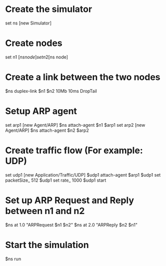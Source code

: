 # Create the simulator
set ns [new Simulator]

# Create nodes
set n1 [$ns node]
set n2 [$ns node]

# Create a link between the two nodes
$ns duplex-link $n1 $n2 10Mb 10ms DropTail

# Setup ARP agent
set arp1 [new Agent/ARP]
$ns attach-agent $n1 $arp1
set arp2 [new Agent/ARP]
$ns attach-agent $n2 $arp2

# Create traffic flow (For example: UDP)
set udp1 [new Application/Traffic/UDP]
$udp1 attach-agent $arp1
$udp1 set packetSize_ 512
$udp1 set rate_ 1000
$udp1 start

# Set up ARP Request and Reply between n1 and n2
$ns at 1.0 &quot;ARPRequest $n1 $n2&quot;
$ns at 2.0 &quot;ARPReply $n2 $n1&quot;

# Start the simulation
$ns run
